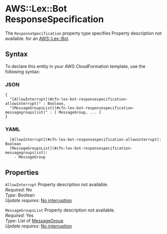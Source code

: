# AWS::Lex::Bot ResponseSpecification<a name="aws-properties-lex-bot-responsespecification"></a>

<a name="aws-properties-lex-bot-responsespecification-description"></a>The `ResponseSpecification` property type specifies Property description not available\. for an [AWS::Lex::Bot](aws-resource-lex-bot.md)\.

## Syntax<a name="aws-properties-lex-bot-responsespecification-syntax"></a>

To declare this entity in your AWS CloudFormation template, use the following syntax:

### JSON<a name="aws-properties-lex-bot-responsespecification-syntax.json"></a>

```
{
  "[AllowInterrupt](#cfn-lex-bot-responsespecification-allowinterrupt)" : Boolean,
  "[MessageGroupsList](#cfn-lex-bot-responsespecification-messagegroupslist)" : [ MessageGroup, ... ]
}
```

### YAML<a name="aws-properties-lex-bot-responsespecification-syntax.yaml"></a>

```
  [AllowInterrupt](#cfn-lex-bot-responsespecification-allowinterrupt): Boolean
  [MessageGroupsList](#cfn-lex-bot-responsespecification-messagegroupslist): 
    - MessageGroup
```

## Properties<a name="aws-properties-lex-bot-responsespecification-properties"></a>

`AllowInterrupt`  <a name="cfn-lex-bot-responsespecification-allowinterrupt"></a>
Property description not available\.  
*Required*: No  
*Type*: Boolean  
*Update requires*: [No interruption](https://docs.aws.amazon.com/AWSCloudFormation/latest/UserGuide/using-cfn-updating-stacks-update-behaviors.html#update-no-interrupt)

`MessageGroupsList`  <a name="cfn-lex-bot-responsespecification-messagegroupslist"></a>
Property description not available\.  
*Required*: Yes  
*Type*: List of [MessageGroup](aws-properties-lex-bot-messagegroup.md)  
*Update requires*: [No interruption](https://docs.aws.amazon.com/AWSCloudFormation/latest/UserGuide/using-cfn-updating-stacks-update-behaviors.html#update-no-interrupt)